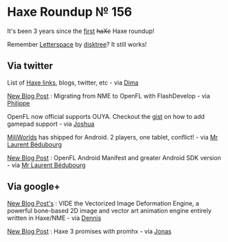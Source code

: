 [_template]: ../templates/roundup.html
# Haxe Roundup № 156

It's been 3 years since the [first][link 1] <strike>haXe</strike> Haxe roundup!

Remember [Letterspace][link 2] by [disktree][link 3]? It still works!

## Via twitter

List of [Haxe links][link 4], blogs, twitter, etc - via [Dima][link 5]

[New Blog Post][link 6] : Migrating from NME to OpenFL with FlashDevelop - via [Philippe][link 7]

OpenFL now official supports OUYA. Checkout the [gist][link 8] on how to add gamepad support - via [Joshua][link 9]

[MiliWorlds][link 10] has shipped for Android. 2 players, one tablet, conflict! - via [Mr Laurent Bédubourg][link 11]

[New Blog Post][link 12] : OpenFL Android Manifest and greater Android SDK version - via [Mr Laurent Bédubourg][link 13]

## Via google+

[New Blog Post's][link 14] :  VIDE the Vectorized Image Deformation Engine, a powerful bone-based 2D image and vector art animation engine entirely written in Haxe/NME - via [Dennis][link 15]

[New Blog Post][link 16] : Haxe 3 promises with promhx - via [Jonas][link 17]

[link 1]: http://blog.skialbainn.com/post/789304941/haxe-roundup "first"
[link 2]: http://games.disktree.net/letterspace/ "Letterspace"
[link 3]: https://twitter.com/disktree "disktree"
[link 4]: http://pastebin.com/ePJ2Dskt "Haxe links"
[link 5]: https://twitter.com/DimaGranetchi "Dima"
[link 6]: http://fugocode.blogspot.fr/2013/07/from-nme-to-openfl-with-flashdevelop.html "New Blog Post"
[link 7]: https://twitter.com/elsassph "Philippe"
[link 8]: https://gist.github.com/jgranick/5888202 "gist"
[link 9]: https://twitter.com/singmajesty "Joshua"
[link 10]: https://play.google.com/store/apps/details?id=me.labe.miliworlds "MiliWorlds"
[link 11]: https://twitter.com/labe_me "Mr Laurent Bédubourg"
[link 12]: http://labe.me/en/blog/posts/2013-06-28-OpenFL-AndroidManifest.xml-and-greater-Android-SDK-version.html#.Uc1f7wikpw8.twitter "New Blog Post"
[link 13]: https://twitter.com/labe_me "Mr Laurent Bédubourg"
[link 14]: http://david.fancyfishgames.com/search/label/VIDE "New Blog Post&#8217;s"
[link 15]: https://plus.google.com/112971967863160068411 "Dennis"
[link 16]: http://cambiatablog.wordpress.com/2013/06/14/haxe-3-promises-with-promhx/ "New Blog Post"
[link 17]: https://plus.google.com/100705622302444765857 "Jonas"

